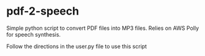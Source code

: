 # pdf-2-speech
Simple python script to convert PDF files into MP3 files. Relies on AWS Polly for speech synthesis.

Follow the directions in the user.py file to use this script
